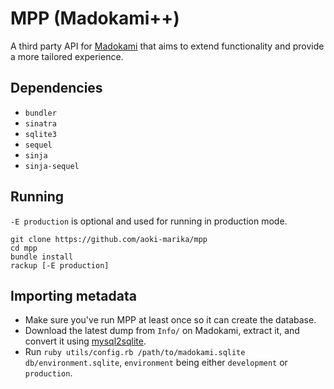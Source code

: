 # MPP (Madokami++)
A third party API for [Madokami](https://manga.madokami.al/) that aims to extend functionality and provide a more tailored experience.

## Dependencies
* `bundler`
* `sinatra`
* `sqlite3`
* `sequel`
* `sinja`
* `sinja-sequel`

## Running
`-E production` is optional and used for running in production mode.

```
git clone https://github.com/aoki-marika/mpp
cd mpp
bundle install
rackup [-E production]
```

## Importing metadata

* Make sure you've run MPP at least once so it can create the database.
* Download the latest dump from `Info/` on Madokami, extract it, and convert it using [mysql2sqlite](https://github.com/dumblob/mysql2sqlite).
* Run `ruby utils/config.rb /path/to/madokami.sqlite db/environment.sqlite`, `environment` being either `development` or `production`.
